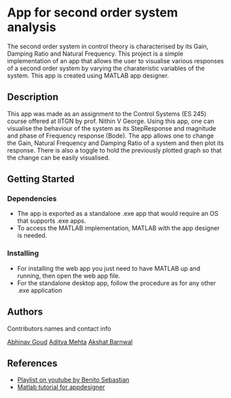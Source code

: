 # App for second order system analysis

The second order system in control theory is characterised by its Gain, Damping Ratio and Natural Frequency. This project is a simple implementation of an app that allows the user to visualise various responses of a second order system by varying the charateristic variables of the system. This app is created using MATLAB app designer.

## Description

This app was made as an assignment to the Control Systems (ES 245) course offered at IITGN by prof. Nithin V George. Using this app, one can visualise the behaviour of the system as its StepResponse and magnitude and phase of Frequency response (Bode). The app allows one to change the Gain, Natural Frequency and Damping Ratio of a system and then plot its response. There is also a toggle to hold the previously plotted graph so that the change can be easily visualised.

## Getting Started

### Dependencies

* The app is exported as a standalone .exe app that would require an OS that supports .exe apps.
* To access the MATLAB implementation, MATLAB with the app designer is needed.

### Installing

* For installing the web app you just need to have MATLAB up and running, then open the web app file.
* For the standalone desktop app, follow the procedure as for any other .exe application

## Authors

Contributors names and contact info

[Abhinav Goud](https://github.com/Zerefdark69420)
[Aditya Mehta](https://github.com/aditya-me13)
[Akshat Barnwal](https://github.com/brave-tarnished)


## References

* [Playlist on youtube by Benito Sebastian](https://github.com/matiassingers/awesome-readme)
* [Matlab tutorial for appdesigner](https://www.mathworks.com/videos/app-designer-overview-1510748719083.html)
